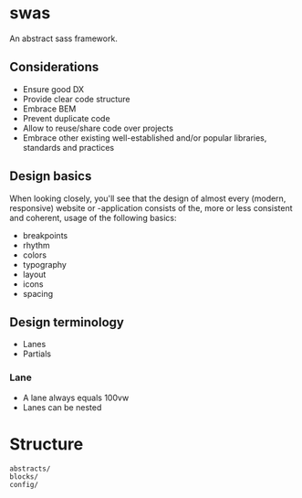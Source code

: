 # swas
An abstract sass framework.

## Considerations

* Ensure good DX
* Provide clear code structure
* Embrace BEM
* Prevent duplicate code
* Allow to reuse/share code over projects
* Embrace other existing well-established and/or popular libraries, standards and practices

## Design basics

When looking closely, you'll see that the design of almost every (modern, responsive) website or -application consists of the, more or less consistent and coherent, usage of the following basics:

* breakpoints
* rhythm
* colors
* typography
* layout
* icons
* spacing

## Design terminology

* Lanes
* Partials

### Lane

 * A lane always equals 100vw
 * Lanes can be nested

# Structure

```
abstracts/
blocks/
config/
```

